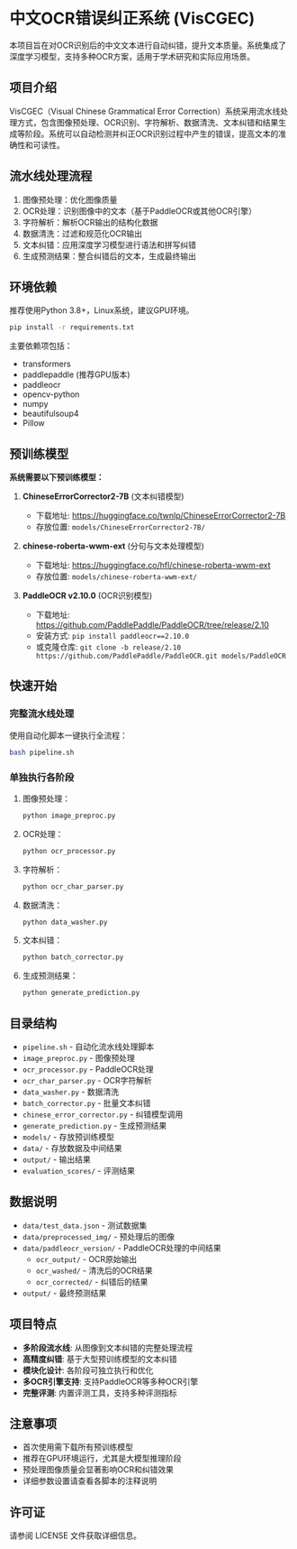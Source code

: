 # 中文OCR错误纠正系统 (VisCGEC)

本项目旨在对OCR识别后的中文文本进行自动纠错，提升文本质量。系统集成了深度学习模型，支持多种OCR方案，适用于学术研究和实际应用场景。

## 项目介绍

VisCGEC（Visual Chinese Grammatical Error Correction）系统采用流水线处理方式，包含图像预处理、OCR识别、字符解析、数据清洗、文本纠错和结果生成等阶段。系统可以自动检测并纠正OCR识别过程中产生的错误，提高文本的准确性和可读性。

## 流水线处理流程

1. 图像预处理：优化图像质量
2. OCR处理：识别图像中的文本（基于PaddleOCR或其他OCR引擎）
3. 字符解析：解析OCR输出的结构化数据
4. 数据清洗：过滤和规范化OCR输出
5. 文本纠错：应用深度学习模型进行语法和拼写纠错
6. 生成预测结果：整合纠错后的文本，生成最终输出

## 环境依赖

推荐使用Python 3.8+，Linux系统，建议GPU环境。

```bash
pip install -r requirements.txt
```

主要依赖项包括：
- transformers
- paddlepaddle (推荐GPU版本)
- paddleocr
- opencv-python
- numpy
- beautifulsoup4
- Pillow

## 预训练模型

**系统需要以下预训练模型：**

1. **ChineseErrorCorrector2-7B** (文本纠错模型)
   - 下载地址: https://huggingface.co/twnlp/ChineseErrorCorrector2-7B
   - 存放位置: `models/ChineseErrorCorrector2-7B/`

2. **chinese-roberta-wwm-ext** (分句与文本处理模型)
   - 下载地址: https://huggingface.co/hfl/chinese-roberta-wwm-ext
   - 存放位置: `models/chinese-roberta-wwm-ext/`

3. **PaddleOCR v2.10.0** (OCR识别模型)
   - 下载地址: https://github.com/PaddlePaddle/PaddleOCR/tree/release/2.10
   - 安装方式: `pip install paddleocr==2.10.0`
   - 或克隆仓库: `git clone -b release/2.10 https://github.com/PaddlePaddle/PaddleOCR.git models/PaddleOCR`

## 快速开始

### 完整流水线处理

使用自动化脚本一键执行全流程：

```bash
bash pipeline.sh
```

### 单独执行各阶段

1. 图像预处理：
   ```bash
   python image_preproc.py
   ```

2. OCR处理：
   ```bash
   python ocr_processor.py
   ```

3. 字符解析：
   ```bash
   python ocr_char_parser.py
   ```

4. 数据清洗：
   ```bash
   python data_washer.py
   ```

5. 文本纠错：
   ```bash
   python batch_corrector.py
   ```

6. 生成预测结果：
   ```bash
   python generate_prediction.py
   ```

## 目录结构

- `pipeline.sh` - 自动化流水线处理脚本
- `image_preproc.py` - 图像预处理
- `ocr_processor.py` - PaddleOCR处理
- `ocr_char_parser.py` - OCR字符解析
- `data_washer.py` - 数据清洗
- `batch_corrector.py` - 批量文本纠错
- `chinese_error_corrector.py` - 纠错模型调用
- `generate_prediction.py` - 生成预测结果
- `models/` - 存放预训练模型
- `data/` - 存放数据及中间结果
- `output/` - 输出结果
- `evaluation_scores/` - 评测结果

## 数据说明

- `data/test_data.json` - 测试数据集
- `data/preprocessed_img/` - 预处理后的图像
- `data/paddleocr_version/` - PaddleOCR处理的中间结果
  - `ocr_output/` - OCR原始输出
  - `ocr_washed/` - 清洗后的OCR结果
  - `ocr_corrected/` - 纠错后的结果
- `output/` - 最终预测结果

## 项目特点

- **多阶段流水线**: 从图像到文本纠错的完整处理流程
- **高精度纠错**: 基于大型预训练模型的文本纠错
- **模块化设计**: 各阶段可独立执行和优化
- **多OCR引擎支持**: 支持PaddleOCR等多种OCR引擎
- **完整评测**: 内置评测工具，支持多种评测指标

## 注意事项

- 首次使用需下载所有预训练模型
- 推荐在GPU环境运行，尤其是大模型推理阶段
- 预处理图像质量会显著影响OCR和纠错效果
- 详细参数设置请查看各脚本的注释说明

## 许可证

请参阅 LICENSE 文件获取详细信息。